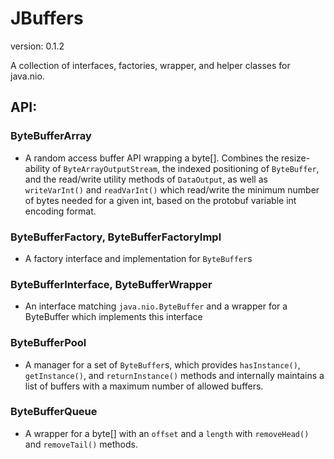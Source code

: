 JBuffers
==============
version: 0.1.2

A collection of interfaces, factories, wrapper, and helper classes for java.nio.

## API:

### ByteBufferArray
 - A random access buffer API wrapping a byte[].  Combines the resize-ability of `ByteArrayOutputStream`, the indexed positioning of `ByteBuffer`, and the read/write utility methods of `DataOutput`, as well as `writeVarInt()` and `readVarInt()` which read/write the minimum number of bytes needed for a given int, based on the protobuf variable int encoding format.

### ByteBufferFactory, ByteBufferFactoryImpl
 - A factory interface and implementation for `ByteBuffer`s

### ByteBufferInterface, ByteBufferWrapper
 - An interface matching `java.nio.ByteBuffer` and a wrapper for a ByteBuffer which implements this interface

### ByteBufferPool
 - A manager for a set of `ByteBuffer`s, which provides `hasInstance()`, `getInstance()`, and `returnInstance()` methods and internally maintains a list of buffers with a maximum number of allowed buffers.

### ByteBufferQueue
 - A wrapper for a byte[] with an `offset` and a `length` with `removeHead()` and `removeTail()` methods.
